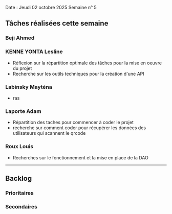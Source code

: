 Date : Jeudi 02 octobre 2025
Semaine n° 5

## Tâches réalisées cette semaine



### Beji Ahmed


### KENNE YONTA Lesline
- Réflexion sur la répartition optimale des tâches pour la mise en oeuvre du projet
- Recherche sur les outils techniques pour la création d'une API

### Labinsky Mayténa

- ras 
### Laporte Adam
- Répartition des taches pour commencer à coder le projet 
- recherche sur comment coder pour récupérer les données
  des utilisateurs qui scannent le qrcode

### Roux Louis
- Recherches sur le fonctionnement et la mise en place de la DAO
---

## Backlog


  


### Prioritaires


### Secondaires
